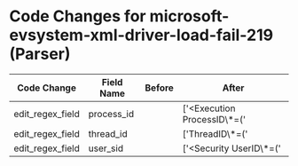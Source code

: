 # Code Changes for microsoft-evsystem-xml-driver-load-fail-219 (Parser)

| Code Change | Field Name | Before | After |
|-------------|------------|--------|-------|
| edit_regex_field | process_id |  | ['<Execution ProcessID\\*=(\'|")({process_id}[^"\']+)'] |
| edit_regex_field | thread_id |  | ['ThreadID\\*=(\'|")({thread_id}[^\'"]+)'] |
| edit_regex_field | user_sid |  | ['<Security UserID\\*=(\'|")({user_sid}[^\'"]+)', 'User SID:\s*({user_sid}[^\s]+)'] |